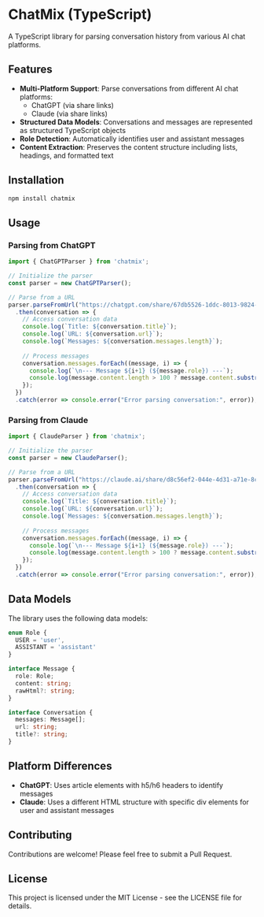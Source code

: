 # ChatMix (TypeScript)

A TypeScript library for parsing conversation history from various AI chat platforms.

## Features

- **Multi-Platform Support**: Parse conversations from different AI chat platforms:
  - ChatGPT (via share links)
  - Claude (via share links)
- **Structured Data Models**: Conversations and messages are represented as structured TypeScript objects
- **Role Detection**: Automatically identifies user and assistant messages
- **Content Extraction**: Preserves the content structure including lists, headings, and formatted text

## Installation

```bash
npm install chatmix
```

## Usage

### Parsing from ChatGPT

```typescript
import { ChatGPTParser } from 'chatmix';

// Initialize the parser
const parser = new ChatGPTParser();

// Parse from a URL
parser.parseFromUrl("https://chatgpt.com/share/67db5526-1ddc-8013-9824-145459e33171")
  .then(conversation => {
    // Access conversation data
    console.log(`Title: ${conversation.title}`);
    console.log(`URL: ${conversation.url}`);
    console.log(`Messages: ${conversation.messages.length}`);
    
    // Process messages
    conversation.messages.forEach((message, i) => {
      console.log(`\n--- Message ${i+1} (${message.role}) ---`);
      console.log(message.content.length > 100 ? message.content.substring(0, 100) + "..." : message.content);
    });
  })
  .catch(error => console.error("Error parsing conversation:", error));
```

### Parsing from Claude

```typescript
import { ClaudeParser } from 'chatmix';

// Initialize the parser
const parser = new ClaudeParser();

// Parse from a URL
parser.parseFromUrl("https://claude.ai/share/d8c56ef2-044e-4d31-a71e-8c8081bc5f00")
  .then(conversation => {
    // Access conversation data
    console.log(`Title: ${conversation.title}`);
    console.log(`URL: ${conversation.url}`);
    console.log(`Messages: ${conversation.messages.length}`);
    
    // Process messages
    conversation.messages.forEach((message, i) => {
      console.log(`\n--- Message ${i+1} (${message.role}) ---`);
      console.log(message.content.length > 100 ? message.content.substring(0, 100) + "..." : message.content);
    });
  })
  .catch(error => console.error("Error parsing conversation:", error));
```

## Data Models

The library uses the following data models:

```typescript
enum Role {
  USER = 'user',
  ASSISTANT = 'assistant'
}

interface Message {
  role: Role;
  content: string;
  rawHtml?: string;
}

interface Conversation {
  messages: Message[];
  url: string;
  title?: string;
}
```

## Platform Differences

- **ChatGPT**: Uses article elements with h5/h6 headers to identify messages
- **Claude**: Uses a different HTML structure with specific div elements for user and assistant messages

## Contributing

Contributions are welcome! Please feel free to submit a Pull Request.

## License

This project is licensed under the MIT License - see the LICENSE file for details.
